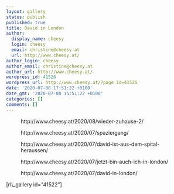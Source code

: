 ```yaml
---
layout: gallery
status: publish
published: true
title: David in London
author:
  display_name: cheesy
  login: cheesy
  email: christine@cheesy.at
  url: http://www.cheesy.at/
author_login: cheesy
author_email: christine@cheesy.at
author_url: http://www.cheesy.at/
wordpress_id: 41526
wordpress_url: http://www.cheesy.at/?page_id=41526
date: '2020-07-08 17:51:22 +0100'
date_gmt: '2020-07-08 15:51:22 +0100'
categories: []
comments: []
---
```

<!-- wp:core-embed/wordpress {"url":"http://www.cheesy.at/2020/08/wieder-zuhause-2/","type":"rich","providerNameSlug":"cheesy-at","className":""} -->
<figure class="wp-block-embed-wordpress wp-block-embed is-type-rich is-provider-cheesy-at">
<div class="wp-block-embed__wrapper">
http://www.cheesy.at/2020/08/wieder-zuhause-2/
</div>
</figure>
<!-- /wp:core-embed/wordpress -->
<!-- wp:core-embed/wordpress {"url":"http://www.cheesy.at/2020/07/spaziergang/","type":"rich","providerNameSlug":"cheesy-at","className":""} -->
<figure class="wp-block-embed-wordpress wp-block-embed is-type-rich is-provider-cheesy-at">
<div class="wp-block-embed__wrapper">
http://www.cheesy.at/2020/07/spaziergang/
</div>
</figure>
<!-- /wp:core-embed/wordpress -->
<!-- wp:core-embed/wordpress {"url":"http://www.cheesy.at/2020/07/david-ist-aus-dem-spital-heraussen/","type":"rich","providerNameSlug":"cheesy-at","className":""} -->
<figure class="wp-block-embed-wordpress wp-block-embed is-type-rich is-provider-cheesy-at">
<div class="wp-block-embed__wrapper">
http://www.cheesy.at/2020/07/david-ist-aus-dem-spital-heraussen/
</div>
</figure>
<!-- /wp:core-embed/wordpress -->
<!-- wp:core-embed/wordpress {"url":"http://www.cheesy.at/2020/07/jetzt-bin-auch-ich-in-london/","type":"rich","providerNameSlug":"cheesy-at","className":""} -->
<figure class="wp-block-embed-wordpress wp-block-embed is-type-rich is-provider-cheesy-at">
<div class="wp-block-embed__wrapper">
http://www.cheesy.at/2020/07/jetzt-bin-auch-ich-in-london/
</div>
</figure>
<!-- /wp:core-embed/wordpress -->
<!-- wp:core-embed/wordpress {"url":"http://www.cheesy.at/2020/07/david-in-london/","type":"rich","providerNameSlug":"cheesy-at","className":""} -->
<figure class="wp-block-embed-wordpress wp-block-embed is-type-rich is-provider-cheesy-at">
<div class="wp-block-embed__wrapper">
http://www.cheesy.at/2020/07/david-in-london/
</div>
</figure>
<!-- /wp:core-embed/wordpress -->
<!-- wp:paragraph -->
[rl\_gallery id="41522"]
<!-- /wp:paragraph -->
